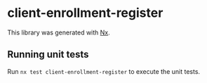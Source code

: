 # client-enrollment-register

This library was generated with [Nx](https://nx.dev).

## Running unit tests

Run `nx test client-enrollment-register` to execute the unit tests.
